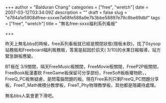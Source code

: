 +++
author = "Balduran Chang"
categories = ["free", "wretch"]
date = 2007-03-12T03:34:09Z
description = ""
draft = false
slug = "e784a1e5908dfree-xxxxe7a68fe588a9e7b3bbe58897e79c8be69dbf"
tags = ["free", "wretch"]
title = "無名free-xxxx福利系列看板"

+++


昨天上無名bbs的時候，free系列看板就已經是關閉狀態(隱板未砍)，找了0sysop站務板和Freeboard福利板務板，答案是起因於前天( 3/10)的水果日報報導，站方緊急鎖板應變。

BT板在 3/9關閉，隔天FreeMusic板關閉，FreeMovie板關閉，FreeP2P板關閉，FreeBook板漫畫砍 FreeGame板保留可分享部份，FreeSoft板板權物砍，，FreeQ_PC板無疑慮，是問電腦問題的板。現在Free系列只剩FreeQ_PC問題分享板，FreeT_Math微積分教學板，FreeT_Phy物理教學板，其他都是隱藏待處理。

無名bbs人氣會更下滑吧。

